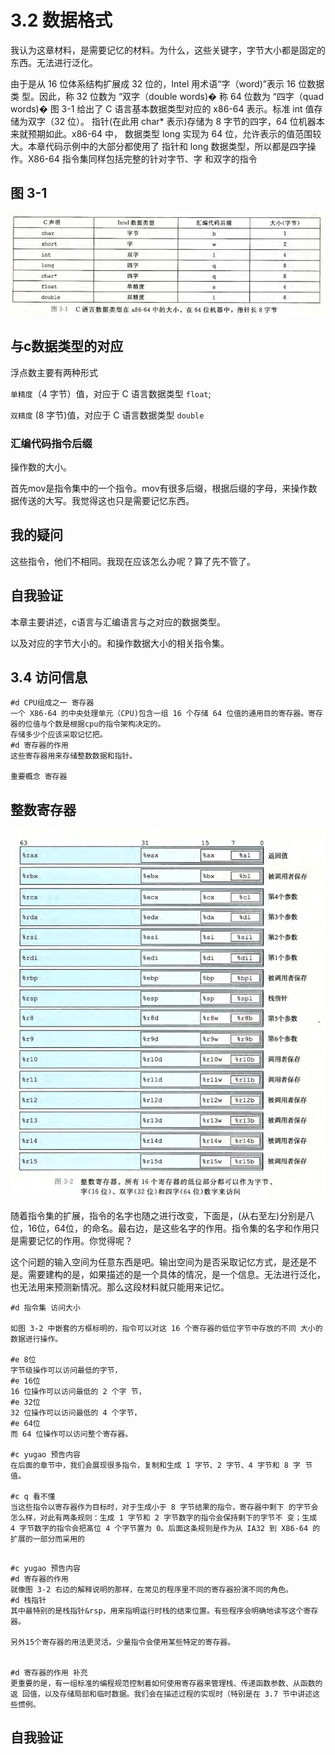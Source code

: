 # 3.2 数据格式

我认为这章材料，是需要记忆的材料。为什么，这些关键字，字节大小都是固定的东西。无法进行泛化。













由于是从 16 位体系结构扩展成 32 位的，Intel 用术语“字（word)”表示 16 位数据类 型。因此，称 32 位数为 “双字（double words)� 称 64 位数为 “四字（quad words)� 图 3-1 给出了 C 语言基本数据类型对应的 x86-64 表示。标准 int 值存储为双字（32 位）。 指针(在此用 char* 表示)存储为 8 字节的四字，64 位机器本来就预期如此。x86-64 中， 数据类型 long 实现为 64 位，允许表示的值范围较大。本章代码示例中的大部分都使用了 指针和 long 数据类型，所以都是四字操作。X86-64 指令集同样包括完整的针对字节、字 和双字的指令





## 图 3-1 

![image-20221128151805606](3.3%20%E6%95%B0%E6%8D%AE%E6%A0%BC%E5%BC%8F.assets/image-20221128151805606-16696198871191.png)



## 与c数据类型的对应

浮点数主要有两种形式

`单精度`（4 字节）值，对应于 C 语言数据类型 `float`; 

`双精度` (8 字节)值，对应于 C 语言数据类型 `double`



### 汇编代码指令后缀

操作数的大小。

首先mov是指令集中的一个指令。mov有很多后缀，根据后缀的字母，来操作数据传送的大写。我觉得这也只是需要记忆东西。





## 我的疑问

这些指令，他们不相同。我现在应该怎么办呢？算了先不管了。



## 自我验证

本章主要讲述，c语言与汇编语言与之对应的数据类型。

以及对应的字节大小的。和操作数据大小的相关指令集。











## 3.4 访问信息



```
#d CPU组成之一 寄存器
一个 X86-64 的中央处理单元（CPU)包含一组 16 个存储 64 位值的通用目的寄存器。寄存器的位值与个数是根据cpu的指令架构决定的。
存储多少个应该采取记忆把。
#d 寄存器的作用
这些寄存器用来存储整数数据和指针。

重要概念 寄存器 
```



## 整数寄存器

![image-20221128165947089](3.3%20%E6%95%B0%E6%8D%AE%E6%A0%BC%E5%BC%8F.assets/image-20221128165947089-16696259881583.png)



随着指令集的扩展，指令的名字也随之进行改变，下面是，(从右至左)分别是八位，16位，64位，的命名。最右边，是这些名字的作用。指令集的名字和作用只是需要记忆的作用。你觉得呢？



这个问题的输入空间为任意东西是吧。输出空间为是否采取记忆方式，是还是不是。需要建构的是，如果描述的是一个具体的情况，是一个信息。无法进行泛化，也无法用来预测新情况。那么这段材料就只能用来记忆。





```
#d 指令集 访问大小

如图 3-2 中嵌套的方框标明的，指令可以对这 16 个寄存器的低位字节中存放的不同 大小的数据进行操作。

#e 8位
字节级操作可以访问最低的字节，
#e 16位
16 位操作可以访问最低的 2 个字 节，
#e 32位
32 位操作可以访问最低的 4 个字节，
#e 64位
而 64 位操作可以访问整个寄存器。 

#c yugao 预告内容
在后面的章节中，我们会展现很多指令，复制和生成 1 字节、2 字节、4 字节和 8 字 节值。

#c q 看不懂
当这些指令以寄存器作为目标时，对于生成小于 8 字节结果的指令，寄存器中剩下 的字节会怎么样，对此有两条规则：生成 1 字节和 2 字节数字的指令会保持剩下的字节不 变；生成 4 字节数字的指令会把髙位 4 个字节置为 0。后面这条规则是作为从 IA32 到 X86-64 的扩展的一部分而采用的
```



```

#c yugao 预告内容
#d 寄存器的作用
就像图 3-2 右边的解释说明的那样，在常见的程序里不同的寄存器扮演不同的角色。 
#d 栈指针
其中最特别的是栈指针&rsp，用来指明运行时栈的结束位置。有些程序会明确地读写这个寄存器。

另外15个寄存器的用法更灵活。少量指令会使用某些特定的寄存器。


#d 寄存器的作用 补充
更重要的是，有一组标准的编程规范控制着如何使用寄存器来管理栈、传递函数参数、从函数的返 回值，以及存储局部和临时数据。我们会在描述过程的实现时（特别是在 3.7 节中讲述这些惯例。
```



## 自我验证

